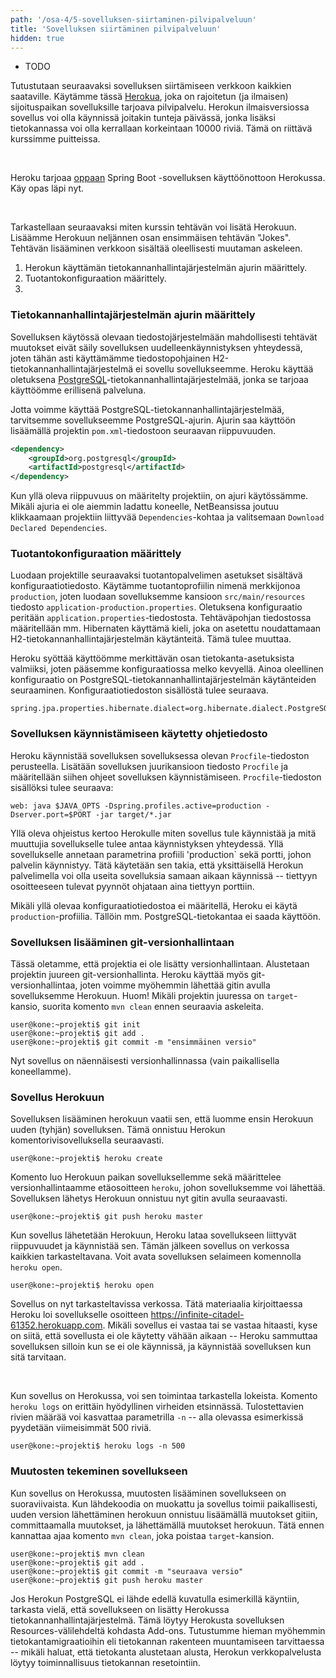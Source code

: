 ```yaml
---
path: '/osa-4/5-sovelluksen-siirtaminen-pilvipalveluun'
title: 'Sovelluksen siirtäminen pilvipalveluun'
hidden: true
---
```



<text-box variant='learningObjectives' name='Oppimistavoitteet'>

- TODO

</text-box>


Tutustutaan seuraavaksi sovelluksen siirtämiseen verkkoon kaikkien saataville. Käytämme tässä <a href="https://www.heroku.com/" target="_blank">Herokua</a>, joka on rajoitetun (ja ilmaisen) sijoituspaikan sovelluksille tarjoava pilvipalvelu. Herokun ilmaisversiossa sovellus voi olla käynnissä joitakin tunteja päivässä, jonka lisäksi tietokannassa voi olla kerrallaan korkeintaan 10000 riviä. Tämä on riittävä kurssimme puitteissa.

<br/>

Heroku tarjoaa <a href="https://devcenter.heroku.com/articles/deploying-spring-boot-apps-to-heroku" target="_blank">oppaan</a> Spring Boot -sovelluksen käyttöönottoon Herokussa. Käy opas läpi nyt.

<br/>

Tarkastellaan seuraavaksi miten kurssin tehtävän voi lisätä Herokuun. Lisäämme Herokuun neljännen osan ensimmäisen tehtävän "Jokes". Tehtävän lisääminen verkkoon sisältää oleellisesti muutaman askeleen.

1. Herokun käyttämän tietokannanhallintajärjestelmän ajurin määrittely.
2. Tuotantokonfiguraation määrittely.
3.


### Tietokannanhallintajärjestelmän ajurin määrittely

Sovelluksen käytössä olevaan tiedostojärjestelmään mahdollisesti tehtävät muutokset eivät säily sovelluksen uudelleenkäynnistyksen yhteydessä, joten tähän asti käyttämämme tiedostopohjainen H2-tietokannanhallintajärjestelmä ei sovellu sovellukseemme. Heroku käyttää oletuksena <a href="https://www.postgresql.org/" target="_blank">PostgreSQL</a>-tietokannanhallintajärjestelmää, jonka se tarjoaa käyttöömme erillisenä palveluna.

Jotta voimme käyttää PostgreSQL-tietokannanhallintajärjestelmää, tarvitsemme sovellukseemme PostgreSQL-ajurin. Ajurin saa käyttöön lisäämällä projektin `pom.xml`-tiedostoon seuraavan riippuvuuden.


```xml
<dependency>
    <groupId>org.postgresql</groupId>
    <artifactId>postgresql</artifactId>
</dependency>
```

Kun yllä oleva riippuvuus on määritelty projektiin, on ajuri käytössämme. Mikäli ajuria ei ole aiemmin ladattu koneelle, NetBeansissa joutuu klikkaamaan projektiin liittyvää `Dependencies`-kohtaa ja valitsemaan `Download Declared Dependencies`.


### Tuotantokonfiguraation määrittely

Luodaan projektille seuraavaksi tuotantopalvelimen asetukset sisältävä konfiguraatiotiedosto. Käytämme tuotantoprofiilin nimenä merkkijonoa `production`, joten luodaan sovelluksemme kansioon `src/main/resources` tiedosto `application-production.properties`. Oletuksena konfiguraatio peritään `application.properties`-tiedostosta. Tehtäväpohjan tiedostossa määritellään mm. Hibernaten käyttämä kieli, joka on asetettu noudattamaan H2-tietokannanhallintajärjestelmän käytänteitä. Tämä tulee muuttaa.

Heroku syöttää käyttöömme merkittävän osan tietokanta-asetuksista valmiiksi, joten pääsemme konfiguraatiossa melko kevyellä. Ainoa oleellinen konfiguraatio on PostgreSQL-tietokannanhallintajärjestelmän käytänteiden seuraaminen. Konfiguraatiotiedoston sisällöstä tulee seuraava.

```
spring.jpa.properties.hibernate.dialect=org.hibernate.dialect.PostgreSQLDialect
```


### Sovelluksen käynnistämiseen käytetty ohjetiedosto

Heroku käynnistää sovelluksen sovelluksessa olevan `Procfile`-tiedoston perusteella. Lisätään sovelluksen juurikansioon tiedosto `Procfile` ja määritellään siihen ohjeet sovelluksen käynnistämiseen. `Procfile`-tiedoston sisällöksi tulee seuraava:

```
web: java $JAVA_OPTS -Dspring.profiles.active=production -Dserver.port=$PORT -jar target/*.jar
```

Yllä oleva ohjeistus kertoo Herokulle miten sovellus tule käynnistää ja mitä muuttujia sovellukselle tulee antaa käynnistyksen yhteydessä. Yllä sovellukselle annetaan parametrina profiili 'production` sekä portti, johon palvelin käynnistyy. Tätä käytetään sen takia, että yksittäisellä Herokun palvelimella voi olla useita sovelluksia samaan aikaan käynnissä -- tiettyyn osoitteeseen tulevat pyynnöt ohjataan aina tiettyyn porttiin.

Mikäli yllä olevaa konfiguraatiotiedostoa ei määritellä, Heroku ei käytä `production`-profiilia. Tällöin mm. PostgreSQL-tietokantaa ei saada käyttöön.


### Sovelluksen lisääminen git-versionhallintaan

Tässä oletamme, että projektia ei ole lisätty versionhallintaan. Alustetaan projektin juureen git-versionhallinta. Heroku käyttää myös git-versionhallintaa, joten voimme myöhemmin lähettää gitin avulla sovelluksemme Herokuun. Huom! Mikäli projektin juuressa on `target`-kansio, suorita komento `mvn clean` ennen seuraavia askeleita.

```console
user@kone:~projekti$ git init
user@kone:~projekti$ git add .
user@kone:~projekti$ git commit -m "ensimmäinen versio"
```

Nyt sovellus on näennäisesti versionhallinnassa (vain paikallisella koneellamme).


### Sovellus Herokuun

Sovelluksen lisääminen herokuun vaatii sen, että luomme ensin Herokuun uuden (tyhjän) sovelluksen. Tämä onnistuu Herokun komentorivisovelluksella seuraavasti.


```console
user@kone:~projekti$ heroku create
```

Komento luo Herokuun paikan sovelluksellemme sekä määrittelee versionhallintaamme etäosoitteen `heroku`, johon sovelluksemme voi lähettää. Sovelluksen lähetys Herokuun onnistuu nyt gitin avulla seuraavasti.

```console
user@kone:~projekti$ git push heroku master
```

Kun sovellus lähetetään Herokuun, Heroku lataa sovellukseen liittyvät riippuvuudet ja käynnistää sen. Tämän jälkeen sovellus on verkossa kaikkien tarkasteltavana. Voit avata sovelluksen selaimeen komennolla `heroku open`.


```console
user@kone:~projekti$ heroku open
```

Sovellus on nyt tarkasteltavissa verkossa. Tätä materiaalia kirjoittaessa Heroku loi sovellukselle osoitteen <a href="https://infinite-citadel-61352.herokuapp.com" target="_blank">https://infinite-citadel-61352.herokuapp.com</a>. Mikäli sovellus ei vastaa tai se vastaa hitaasti, kyse on siitä, että sovellusta ei ole käytetty vähään aikaan -- Heroku sammuttaa sovelluksen silloin kun se ei ole käynnissä, ja käynnistää sovelluksen kun sitä tarvitaan.


<br/>

Kun sovellus on Herokussa, voi sen toimintaa tarkastella lokeista. Komento `heroku logs` on erittäin hyödyllinen virheiden etsinnässä. Tulostettavien rivien määrää voi kasvattaa parametrilla `-n` -- alla olevassa esimerkissä pyydetään viimeisimmät 500 riviä.

```console
user@kone:~projekti$ heroku logs -n 500
```


### Muutosten tekeminen sovellukseen


Kun sovellus on Herokussa, muutosten lisääminen sovellukseen on suoraviivaista. Kun lähdekoodia on muokattu ja sovellus toimii paikallisesti, uuden version lähettäminen herokuun onnistuu lisäämällä muutokset gitiin, committaamalla muutokset, ja lähettämällä muutokset herokuun. Tätä ennen kannattaa ajaa komento `mvn clean`, joka poistaa `target`-kansion.

```console
user@kone:~projekti$ mvn clean
user@kone:~projekti$ git add .
user@kone:~projekti$ git commit -m "seuraava versio"
user@kone:~projekti$ git push heroku master
```


<text-box variant='hint' name='Heroku ja PostgreSQL'>

Jos Herokun PostgreSQL ei lähde edellä kuvatulla esimerkillä käyntiin, tarkasta vielä, että sovellukseen on lisätty Herokussa tietokannanhallintajärjestelmä. Tämä löytyy Herokusta sovelluksen Resources-välilehdeltä kohdasta Add-ons. Tutustumme hieman myöhemmin tietokantamigraatioihin eli tietokannan rakenteen muuntamiseen tarvittaessa -- mikäli haluat, että tietokanta alustetaan alusta, Herokun verkkopalvelusta löytyy toiminnallisuus tietokannan resetointiin.

</text-box>


<quiznator id='5c9941aefd9fd71425c6b9ad'></quiznator>
